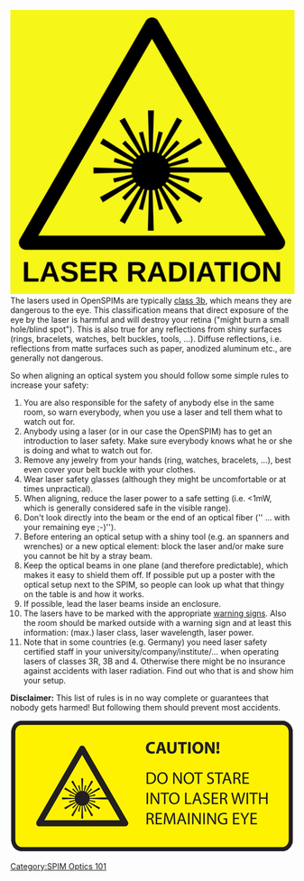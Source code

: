 ---
---
![Laser Symbol](Laser-symbol-text.svg "Laser Symbol") The lasers used in
OpenSPIMs are typically
[class 3b](https://en.wikipedia.org/wiki/Laser_safety#Class_3B), which
means they are dangerous to the eye. This classification means that
direct exposure of the eye by the laser is harmful and will destroy your
retina ("might burn a small hole/blind spot"). This is also true for any
reflections from shiny surfaces (rings, bracelets, watches, belt
buckles, tools, ...). Diffuse reflections, i.e. reflections from matte
surfaces such as paper, anodized aluminum etc., are generally not
dangerous.

So when aligning an optical system you should follow some simple rules
to increase your safety:

1.  You are also responsible for the safety of anybody else in the same
    room, so warn everybody, when you use a laser and tell them what to
    watch out for.
2.  Anybody using a laser (or in our case the OpenSPIM) has to get an
    introduction to laser safety. Make sure everybody knows what he or
    she is doing and what to watch out for.
3.  Remove any jewelry from your hands (ring, watches, bracelets, ...),
    best even cover your belt buckle with your clothes.
4.  Wear laser safety glasses (although they might be uncomfortable or
    at times unpractical).
5.  When aligning, reduce the laser power to a safe setting (i.e. \<1mW,
    which is generally considered safe in the visible range).
6.  Don't look directly into the beam or the end of an optical fiber (''
    ... with your remaining eye ;-)'').
7.  Before entering an optical setup with a shiny tool (e.g. an spanners
    and wrenches) or a new optical element: block the laser and/or make
    sure you cannot be hit by a stray beam.
8.  Keep the optical beams in one plane (and therefore predictable),
    which makes it easy to shield them off. If possible put up a poster
    with the optical setup next to the SPIM, so people can look up what
    that thingy on the table is and how it works.
9.  If possible, lead the laser beams inside an enclosure.
10. The lasers have to be marked with the appropriate [warning
    signs](https://en.wikipedia.org/wiki/Laser_safety#Class_3B). Also
    the room should be marked outside with a warning sign and at least
    this information: (max.) laser class, laser wavelength, laser power.
11. Note that in some countries (e.g. Germany) you need laser safety
    certified staff in your university/company/institute/... when
    operating lasers of classes 3R, 3B and 4. Otherwise there might be
    no insurance against accidents with laser radiation. Find out who
    that is and show him your setup.

**Disclaimer:** This list of rules is in no way complete or guarantees
that nobody gets harmed\! But following them should prevent most
accidents.

![Laser-safety.png](Laser-safety.png "Laser-safety.png")

[Category:SPIM Optics 101](Category:SPIM_Optics_101 "wikilink")
